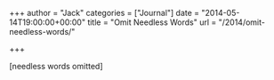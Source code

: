 +++
author = "Jack"
categories = ["Journal"]
date = "2014-05-14T19:00:00+00:00"
title = "Omit Needless Words"
url = "/2014/omit-needless-words/"

+++

[needless words omitted]